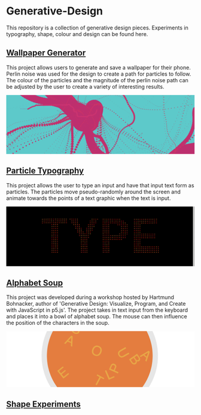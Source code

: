 Generative-Design
=================

This repository is a collection of generative design pieces. Experiments in typography, shape, colour and design can be found here.

[Wallpaper Generator](FlowfieldWallpaper/BookCover_Final_Origin)
-------------------
This project allows users to generate and save a wallpaper for their phone. Perlin noise was used for the design to create a path for particles to follow. The colour of the particles and the magnitude of the perlin noise path can be adjusted by the user to create a variety of interesting results.

![alt text](Images/WallpaperGenerator.png "Flowfield Wallpaper")

[Particle Typography](ParticleTypography)
-------------------
This project allows the user to type an input and have that input text form as particles. The particles move pseudo-randomly around the screen and animate towards the points of a text graphic when the text is input.

![alt text](Images/ParticleTypography.gif "Particle Typography")

[Alphabet Soup](AlphabetSoup)
-------------
This project was developed during a workshop hosted by Hartmund Bohnacker, author of 'Generative Design: Visualize, Program, and Create with JavaScript in p5.js'. The project takes in text input from the keyboard and places it into a bowl of alphabet soup. The mouse can then influence the position of the characters in the soup.

![alt text](Images/AlphabetSoup.png "Alphabet Soup")

[Shape Experiments](ShapeExperiments)
----------------
